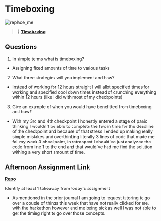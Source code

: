 # Timeboxing

![replace_me](https://codeworks.blob.core.windows.net/public/assets/img/illustrations/placeholder.svg)
> **📖 [Timeboxing](https://codeworksacademy.com/fs-student-guide/resources/wk5/03-Timeboxing)**

## Questions

1. In simple terms what is timeboxing?
- Assigning fixed amounts of time to various tasks 
2. What three strategies will you implement and how?
- Instead of working for 12 hours straight I will allot specified times for working and specified cool down times instead of crunching everything within 12 hours (like I did with most of my checkpoints)
3. Give an example of when you would have benefitted from timeboxing and how? 
- With my 3rd and 4th checkpoint I honestly entered a stage of panic thinking I wouldn't be able to complete the two in time for the deadline of the checkpoint and because of that stress I ended up making really simple mistakes and overthinking literally 3 lines of code that made me fail my week 3 checkpoint, in retrospect I should've just analyzed the code from line 1 to the end and that would've had me find the solution withing a very short amount of time. 
## Afternoon Assignment Link

**[Repo](https://github.com/samwgit/week-5-day-3)**

Identify at least 1 takeaway from today's assignment
- As mentioned in the prior journal I am going to request tutoring to go over a couple of things this week that have not really clicked for me, with the hackathon however and me being sick as well I was not able to get the timing right to go over those concepts.